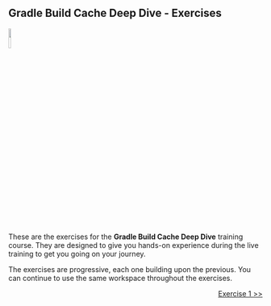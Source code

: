 ## Gradle Build Cache Deep Dive - Exercises

<p align="left">
<img width="10%" height="10%" src="https://user-images.githubusercontent.com/120980/174325546-8558160b-7f16-42cb-af0f-511849f22ebc.png">
</p>

These are the exercises for the **Gradle Build Cache Deep Dive**
training course. They are designed to give you hands-on experience
during the live training to get you going on your journey.

The exercises are progressive, each one building upon the previous. You can
continue to use the same workspace throughout the exercises.

<p align="right">
<a href="https://github.com/gradle/build-tool-training-exercises/tree/main/Gradle_Build_Cache_Deep_Dive/exercise1">Exercise 1 >></a>
</p>
